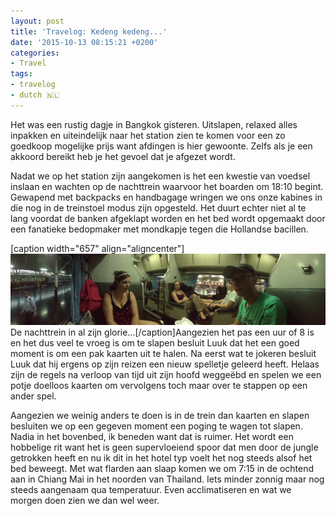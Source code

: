 ```yaml
---
layout: post
title: 'Travelog: Kedeng kedeng...'
date: '2015-10-13 08:15:21 +0200'
categories:
- Travel
tags:
- travelog
- dutch 🇳🇱
---
```




Het was een rustig dagje in Bangkok gisteren. Uitslapen, relaxed alles inpakken en uiteindelijk naar het station zien te komen voor een zo goedkoop mogelijke prijs want afdingen is hier gewoonte. Zelfs als je een akkoord bereikt heb je het gevoel dat je afgezet wordt.



Nadat we op het station zijn aangekomen is het een kwestie van voedsel inslaan en wachten op de nachttrein waarvoor het boarden om 18:10 begint. Gewapend met backpacks en handbagage wringen we ons onze kabines in die nog in de treinstoel modus zijn opgesteld. Het duurt echter niet al te lang voordat de banken afgeklapt worden en het bed wordt opgemaakt door een fanatieke bedopmaker met mondkapje tegen die Hollandse bacillen.



[caption width="657" align="aligncenter"][![De nachttrein in al zijn glorie...](/images/posts/IMG_3504.jpg "De nachttrein in al zijn glorie...")](/images/posts/IMG_3504.jpg) De nachttrein in al zijn glorie...[/caption]Aangezien het pas een uur of 8 is en het dus veel te vroeg is om te slapen besluit Luuk dat het een goed moment is om een pak kaarten uit te halen. Na eerst wat te jokeren besluit Luuk dat hij ergens op zijn reizen een nieuw spelletje geleerd heeft. Helaas zijn de regels na verloop van tijd uit zijn hoofd weggeëbd en spelen we een potje doelloos kaarten om vervolgens toch maar over te stappen op een ander spel.



Aangezien we weinig anders te doen is in de trein dan kaarten en slapen besluiten we op een gegeven moment een poging te wagen tot slapen. Nadia in het bovenbed, ik beneden want dat is ruimer. Het wordt een hobbelige rit want het is geen supervloeiend spoor dat men door de jungle getrokken heeft en nu ik dit in het hotel typ voelt het nog steeds alsof het bed beweegt. Met wat flarden aan slaap komen we om 7:15 in de ochtend aan in Chiang Mai in het noorden van Thailand. Iets minder zonnig maar nog steeds aangenaam qua temperatuur. Even acclimatiseren en wat we morgen doen zien we dan wel weer.

